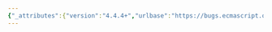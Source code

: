```yaml
---
{"_attributes":{"version":"4.4.4+","urlbase":"https://bugs.ecmascript.org/","maintainer":"dherman@mozilla.com"},"bug":{"bug_id":3536,"creation_ts":"2015-01-15 09:25:00 -0800","short_desc":"24.1.4.3 ArrayBuffer.prototype.slice: Don't check for `null` in step 4","delta_ts":"2015-01-15 16:19:06 -0800","product":"Draft for 6th Edition","component":"technical issue","version":"Rev 30: December 24, 2014 Draft","rep_platform":"All","op_sys":"All","bug_status":"RESOLVED","resolution":"FIXED","priority":"Normal","bug_severity":"normal","everconfirmed":true,"reporter":{"uid":"andrebargull","name":"André Bargull"},"assigned_to":{"uid":"allen","name":"Allen Wirfs-Brock"},"long_desc":[{"commentid":11377,"comment_count":0,"who":{"uid":"andrebargull","name":"André Bargull"},"bug_when":"2015-01-15 09:25:18 -0800","thetext":"24.1.4.3 ArrayBuffer.prototype.slice ( start , end )  \n\nStep 4 should only check for `undefined`."},{"commentid":11398,"comment_count":1,"who":{"uid":"allen","name":"Allen Wirfs-Brock"},"bug_when":"2015-01-15 12:54:26 -0800","thetext":"fixed in rev31 editor's draft\n\nthat line was eliminated as part of allocation/instantiation reform"},{"commentid":11457,"comment_count":2,"who":{"uid":"allen","name":"Allen Wirfs-Brock"},"bug_when":"2015-01-15 16:19:06 -0800","thetext":"In Rev31"}]}}
---
```

